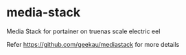 # media-stack
Media Stack for portainer on truenas scale electric eel

Refer https://github.com/geekau/mediastack for more details
```